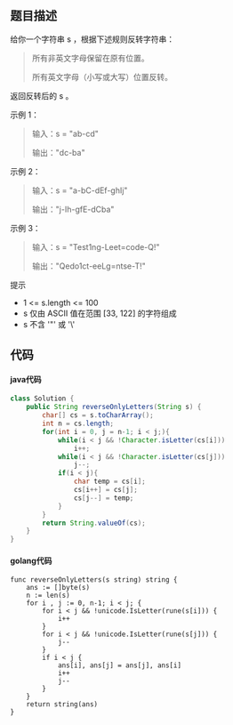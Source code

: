 ## 题目描述

给你一个字符串 s ，根据下述规则反转字符串：

>    所有非英文字母保留在原有位置。
>    
>    所有英文字母（小写或大写）位置反转。

返回反转后的 s 。

 

示例 1：

> 输入：s = "ab-cd"
> 
> 输出："dc-ba"

示例 2：

> 输入：s = "a-bC-dEf-ghIj"
> 
> 输出："j-Ih-gfE-dCba"

示例 3：

> 输入：s = "Test1ng-Leet=code-Q!"
> 
> 输出："Qedo1ct-eeLg=ntse-T!"

 

提示

-    1 <= s.length <= 100
-    s 仅由 ASCII 值在范围 [33, 122] 的字符组成
-    s 不含 '\"' 或 '\\'

## 代码

#### java代码

```` java
class Solution {
    public String reverseOnlyLetters(String s) {
        char[] cs = s.toCharArray();
        int n = cs.length;
        for(int i = 0, j = n-1; i < j;){
            while(i < j && !Character.isLetter(cs[i]))
                i++;
            while(i < j && !Character.isLetter(cs[j]))
                j--;
            if(i < j){
                char temp = cs[i];
                cs[i++] = cs[j];
                cs[j--] = temp;
            }
        }
        return String.valueOf(cs);
    }
}
````

#### golang代码

```` golang
func reverseOnlyLetters(s string) string {
    ans := []byte(s)
    n := len(s)
    for i , j := 0, n-1; i < j; {
        for i < j && !unicode.IsLetter(rune(s[i])) {
            i++
        }
        for i < j && !unicode.IsLetter(rune(s[j])) {
            j--
        }
        if i < j {
            ans[i], ans[j] = ans[j], ans[i]
            i++
            j--
        }
    }
    return string(ans)
}
````

